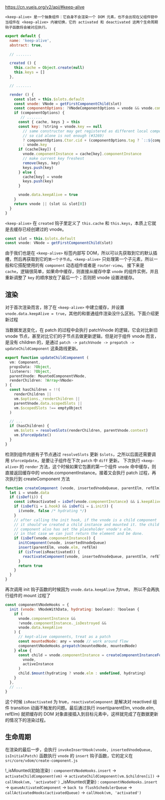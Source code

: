 https://cn.vuejs.org/v2/api/#keep-alive
````
<keep-alive> 是一个抽象组件：它自身不会渲染一个 DOM 元素，也不会出现在父组件链中
当组件在 <keep-alive> 内被切换，它的 activated 和 deactivated 这两个生命周期钩子函数将会被对应执行。
````

````js
export default {
  name: 'keep-alive',
  abstract: true,
  
  // .......

  created () {
    this.cache = Object.create(null)
    this.keys = []
  },

  // .......

  render () {
    const slot = this.$slots.default
    const vnode: VNode = getFirstComponentChild(slot)
    const componentOptions: ?VNodeComponentOptions = vnode && vnode.componentOptions
    if (componentOptions) {
       // .......
      const { cache, keys } = this
      const key: ?string = vnode.key == null
        // same constructor may get registered as different local components
        // so cid alone is not enough (#3269)
        ? componentOptions.Ctor.cid + (componentOptions.tag ? `::${componentOptions.tag}` : '')
        : vnode.key
      if (cache[key]) {
        vnode.componentInstance = cache[key].componentInstance
        // make current key freshest
        remove(keys, key)
        keys.push(key)
      } else {
        cache[key] = vnode
        keys.push(key)
      }

      vnode.data.keepAlive = true
    }
    return vnode || (slot && slot[0])
  }
}
````
`<keep-alive>` 在 `created` 钩子里定义了 `this.cache` 和 `this.keys`，本质上它就是去缓存已经创建过的 vnode。

````js
const slot = this.$slots.default
const vnode: VNode = getFirstComponentChild(slot)
````

由于我们也是在 `<keep-alive>` 标签内部写 DOM，所以可以先获取到它的默认插槽，然后再获取到它的`第一个子节点`。`<keep-alive>` 只处理第一个子元素，所以一般和它搭配使用的有 `component` 动态组件或者是 `router-view`。
接下来是 `cache`，逻辑很简单，如果命中缓存，则直接从缓存中拿 `vnode` 的组件实例，并且重新调整了 `key` 的顺序放在了最后一个；否则把 vnode 设置进缓存。

## 渲染
对于首次渲染而言，除了在 `<keep-alive>` 中建立缓存，并设置 `vnode.data.keepAlive = true`，其他的和普通组件渲染没什么区别。下面介绍更新过程

当数据发送变化，在 patch 的过程中会执行 patchVnode 的逻辑，它会对比新旧 vnode 节点，甚至对比它们的子节点去做更新逻辑，但是对于组件 vnode 而言，是没有 children 的，是通过 `patch -> patchVnode -> prepatch -> updateChildComponent` 这条路线更新。

````js
export function updateChildComponent (
  vm: Component,
  propsData: ?Object,
  listeners: ?Object,
  parentVnode: MountedComponentVNode,
  renderChildren: ?Array<VNode>
) {
  const hasChildren = !!(
    renderChildren ||          
    vm.$options._renderChildren ||
    parentVnode.data.scopedSlots || 
    vm.$scopedSlots !== emptyObject 
  )

  // ...
  if (hasChildren) {
    vm.$slots = resolveSlots(renderChildren, parentVnode.context)
    vm.$forceUpdate()
  }
}
````

检测到组件内嵌有子节点通过 `resolveSlots` 更新 `$slots`，之所以后面还需要调用 `$forceUpdate`，是要让子组件在下次 `patch` 中 `diff` 更新。
下次执行 `<keep-alive>` 的 `render` 方法，这个时候如果它包裹的第一个组件 `vnode` 命中缓存，则直接返回缓存中的 vnode.componentInstance。接着又会执行 patch 过程，再次执行到 createComponent 方法

````js
function createComponent (vnode, insertedVnodeQueue, parentElm, refElm) {
  let i = vnode.data
  if (isDef(i)) {
    const isReactivated = isDef(vnode.componentInstance) && i.keepAlive
    if (isDef(i = i.hook) && isDef(i = i.init)) {
      i(vnode, false /* hydrating */)
    }
    // after calling the init hook, if the vnode is a child component
    // it should've created a child instance and mounted it. the child
    // component also has set the placeholder vnode's elm.
    // in that case we can just return the element and be done.
    if (isDef(vnode.componentInstance)) {
      initComponent(vnode, insertedVnodeQueue)
      insert(parentElm, vnode.elm, refElm)
      if (isTrue(isReactivated)) {
        reactivateComponent(vnode, insertedVnodeQueue, parentElm, refElm)
      }
      return true
    }
  }
}
````

再次调用 init 钩子函数的时候因为 `vnode.data.keepAlive` 为true， 所以不会再执行组件的 mount 过程了

`````js
const componentVNodeHooks = {
  init (vnode: VNodeWithData, hydrating: boolean): ?boolean {
    if (
      vnode.componentInstance &&
      !vnode.componentInstance._isDestroyed &&
      vnode.data.keepAlive
    ) {
      // kept-alive components, treat as a patch
      const mountedNode: any = vnode // work around flow
      componentVNodeHooks.prepatch(mountedNode, mountedNode)
    } else {
      const child = vnode.componentInstance = createComponentInstanceForVnode(
        vnode,
        activeInstance
      )
      child.$mount(hydrating ? vnode.elm : undefined, hydrating)
    }
  },
  // ...
}
`````

这个时候 `isReactivated` 为 true，`reactivateComponent` 是解决对 reactived 组件 transition 动画不触发的问题。最后通过执行 insert(parentElm, vnode.elm, refElm) 就把缓存的 DOM 对象直接插入到目标元素中，这样就完成了在数据更新的情况下的渲染过程。

## 生命周期
在渲染的最后一步，会执行 `invokeInsertHook(vnode, insertedVnodeQueue, isInitialPatch)` 函数执行 `vnode` 的 `insert` 钩子函数，它的定义在 `src/core/vdom/create-component.js`

!_isMounted(初始渲染) : `componentVNodeHooks.insert` -> `activateChildComponent(vm)` -> `activateChildComponent(vm.$children[i])` -> `callHook(vm, 'activated')`
_isMounted(更新) :  `componentVNodeHooks.insert` -> `queueActivatedComponent`  -> `back to flushSchedulerQueue` -> `callActivatedHooks(activatedQueue)` -> `callHook(vm, 'activated')`


